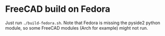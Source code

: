 # FreeCAD build on Fedora

Just run `./build-fedora.sh`. Note that Fedora is missing the pyside2 python module, so some FreeCAD modules (Arch for example) might not run. 